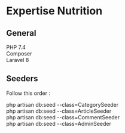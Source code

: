# Expertise Nutrition

## General

PHP 7.4  
Composer  
Laravel 8

## Seeders

Follow this order :

php artisan db:seed --class=CategorySeeder  
php artisan db:seed --class=ArticleSeeder  
php artisan db:seed --class=CommentSeeder  
php artisan db:seed --class=AdminSeeder  
